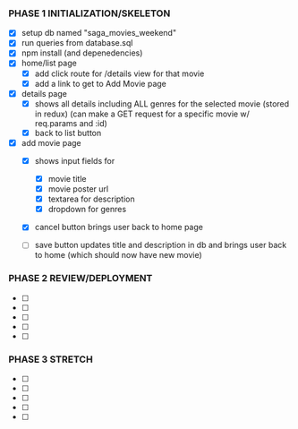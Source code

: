 ### PHASE 1 INITIALIZATION/SKELETON
- [x] setup db named "saga_movies_weekend"
- [x] run queries from database.sql
- [x] npm install (and depenedencies)
- [x] home/list page
    - [x] add click route for /details view for that movie
    - [x] add a link to get to Add Movie page
- [x] details page
    - [x] shows all details including ALL genres for the selected movie (stored in redux)
            (can make a GET request for a specific movie w/ req.params and :id)
    - [x] back to list button
- [x] add movie page
    - [x] shows input fields for
        - [x] movie title
        - [x] movie poster url
        - [x] textarea for description
        - [x] dropdown for genres
    - [x] cancel button brings user back to home page
    - [ ] save button updates title and description in db and brings user back to home 
        (which should now have new movie)




### PHASE 2 REVIEW/DEPLOYMENT
- [ ] 
- [ ] 
- [ ] 
- [ ] 
- [ ] 


### PHASE 3 STRETCH
- [ ] 
- [ ] 
- [ ] 
- [ ] 
- [ ] 

